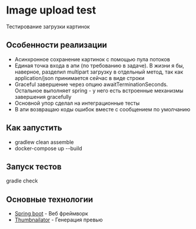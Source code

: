 # Image upload test

Тестирование загрузки картинок

## Особенности реализации

- Асинхронное сохранение картинок с помощью пула потоков
- Единая точка входа в апи (по требованию в задаче). В жизни я бы, наверное, разделил multipart загрузку в отдельный метод, так как application/json принимается сейчас в виде строки
- Graceful завершение через опцию awaitTerminationSeconds. Остальное выполняет spring - у него есть встроенные механизмы завершения gracefully
- Основной упор сделал на интеграционные тесты
- В апи возвращаю коды ошибок вместе с сообщением по умолчанию

## Как запустить 

- gradlew clean assemble
- docker-compose up --build

## Запуск тестов

gradle check

## Основные технологии 

* [Spring boot](https://docs.spring.io/spring-boot/docs/current-SNAPSHOT/reference/htmlsingle/) - Веб фреймворк
* [Thumbnailator](https://github.com/coobird/thumbnailator) - Генерация превью


